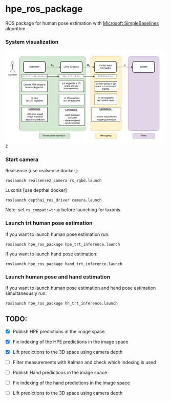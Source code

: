 # hpe_ros_package


ROS package for human pose estimation with [Microsoft SimpleBaselines](https://github.com/microsoft/human-pose-estimation.pytorch) algorithm.

### System visualization 
![system](./include/system.png)
ž
### Start camera

Realsense [use realsense docker]: 
```
roslaunch realsense2_camera rs_rgbd.launch 
```

Luxonis [use depthai docker] 
```
roslaunch depthai_ros_driver camera.launch 
```

Note: set `rs_compat:=true` before launching for luxonis. 

### Launch trt human pose estimation 

If you want to launch human pose estimation run: 
```
roslaunch hpe_ros_package hpe_trt_inference.launch 
```

If you want to launch hand pose estimation:
```
roslaunch hpe_ros_package hand_trt_inference.launch 
```

### Launch human pose and hand estimation 

If you want to launch human pose estimation and hand pose estimation simultaneously run: 
```
roslaunch hpe_ros_package hh_trt_inference.launch
```

## TODO: 

- [x] Publish HPE predictions in the image space
- [x] Fix indexing of the HPE predictions in the image space
- [x] Lift predictions to the 3D space using camera depth
- [ ] Filter measurements with Kalman and check which indexing is used
- [ ] Publish Hand predictions in the image space
- [ ] Fix indexing of the hand predictions in the image space
- [ ] Lift predictions to the 3D space using camera depth

